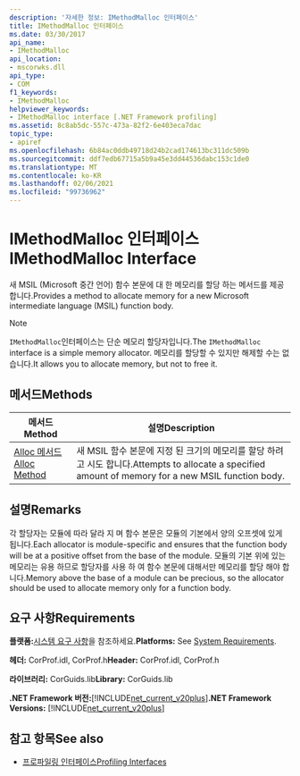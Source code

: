 ```yaml
---
description: '자세한 정보: IMethodMalloc 인터페이스'
title: IMethodMalloc 인터페이스
ms.date: 03/30/2017
api_name:
- IMethodMalloc
api_location:
- mscorwks.dll
api_type:
- COM
f1_keywords:
- IMethodMalloc
helpviewer_keywords:
- IMethodMalloc interface [.NET Framework profiling]
ms.assetid: 8c8ab5dc-557c-473a-82f2-6e403eca7dac
topic_type:
- apiref
ms.openlocfilehash: 6b84ac0ddb49718d24b2cad174613bc311dc509b
ms.sourcegitcommit: ddf7edb67715a5b9a45e3dd44536dabc153c1de0
ms.translationtype: MT
ms.contentlocale: ko-KR
ms.lasthandoff: 02/06/2021
ms.locfileid: "99736962"
---
```

# <a name="imethodmalloc-interface"></a><span data-ttu-id="923e6-103">IMethodMalloc 인터페이스</span><span class="sxs-lookup"><span data-stu-id="923e6-103">IMethodMalloc Interface</span></span>

<span data-ttu-id="923e6-104">새 MSIL (Microsoft 중간 언어) 함수 본문에 대 한 메모리를 할당 하는 메서드를 제공 합니다.</span><span class="sxs-lookup"><span data-stu-id="923e6-104">Provides a method to allocate memory for a new Microsoft intermediate language (MSIL) function body.</span></span>  
  
> [!NOTE]
> <span data-ttu-id="923e6-105">`IMethodMalloc`인터페이스는 단순 메모리 할당자입니다.</span><span class="sxs-lookup"><span data-stu-id="923e6-105">The `IMethodMalloc` interface is a simple memory allocator.</span></span> <span data-ttu-id="923e6-106">메모리를 할당할 수 있지만 해제할 수는 없습니다.</span><span class="sxs-lookup"><span data-stu-id="923e6-106">It allows you to allocate memory, but not to free it.</span></span>  
  
## <a name="methods"></a><span data-ttu-id="923e6-107">메서드</span><span class="sxs-lookup"><span data-stu-id="923e6-107">Methods</span></span>  
  
|<span data-ttu-id="923e6-108">메서드</span><span class="sxs-lookup"><span data-stu-id="923e6-108">Method</span></span>|<span data-ttu-id="923e6-109">설명</span><span class="sxs-lookup"><span data-stu-id="923e6-109">Description</span></span>|  
|------------|-----------------|  
|[<span data-ttu-id="923e6-110">Alloc 메서드</span><span class="sxs-lookup"><span data-stu-id="923e6-110">Alloc Method</span></span>](imethodmalloc-alloc-method.md)|<span data-ttu-id="923e6-111">새 MSIL 함수 본문에 지정 된 크기의 메모리를 할당 하려고 시도 합니다.</span><span class="sxs-lookup"><span data-stu-id="923e6-111">Attempts to allocate a specified amount of memory for a new MSIL function body.</span></span>|  
  
## <a name="remarks"></a><span data-ttu-id="923e6-112">설명</span><span class="sxs-lookup"><span data-stu-id="923e6-112">Remarks</span></span>  

 <span data-ttu-id="923e6-113">각 할당자는 모듈에 따라 달라 지 며 함수 본문은 모듈의 기본에서 양의 오프셋에 있게 됩니다.</span><span class="sxs-lookup"><span data-stu-id="923e6-113">Each allocator is module-specific and ensures that the function body will be at a positive offset from the base of the module.</span></span> <span data-ttu-id="923e6-114">모듈의 기본 위에 있는 메모리는 유용 하므로 할당자를 사용 하 여 함수 본문에 대해서만 메모리를 할당 해야 합니다.</span><span class="sxs-lookup"><span data-stu-id="923e6-114">Memory above the base of a module can be precious, so the allocator should be used to allocate memory only for a function body.</span></span>  
  
## <a name="requirements"></a><span data-ttu-id="923e6-115">요구 사항</span><span class="sxs-lookup"><span data-stu-id="923e6-115">Requirements</span></span>  

 <span data-ttu-id="923e6-116">**플랫폼:**[시스템 요구 사항](../../get-started/system-requirements.md)을 참조하세요.</span><span class="sxs-lookup"><span data-stu-id="923e6-116">**Platforms:** See [System Requirements](../../get-started/system-requirements.md).</span></span>  
  
 <span data-ttu-id="923e6-117">**헤더:** CorProf.idl, CorProf.h</span><span class="sxs-lookup"><span data-stu-id="923e6-117">**Header:** CorProf.idl, CorProf.h</span></span>  
  
 <span data-ttu-id="923e6-118">**라이브러리:** CorGuids.lib</span><span class="sxs-lookup"><span data-stu-id="923e6-118">**Library:** CorGuids.lib</span></span>  
  
 <span data-ttu-id="923e6-119">**.NET Framework 버전:**[!INCLUDE[net_current_v20plus](../../../../includes/net-current-v20plus-md.md)]</span><span class="sxs-lookup"><span data-stu-id="923e6-119">**.NET Framework Versions:** [!INCLUDE[net_current_v20plus](../../../../includes/net-current-v20plus-md.md)]</span></span>  
  
## <a name="see-also"></a><span data-ttu-id="923e6-120">참고 항목</span><span class="sxs-lookup"><span data-stu-id="923e6-120">See also</span></span>

- [<span data-ttu-id="923e6-121">프로파일링 인터페이스</span><span class="sxs-lookup"><span data-stu-id="923e6-121">Profiling Interfaces</span></span>](profiling-interfaces.md)
